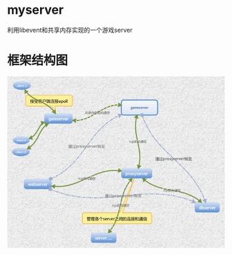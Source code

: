 # myserver
利用libevent和共享内存实现的一个游戏server </br>
# 框架结构图
![image](https://github.com/DGuco/myserver/raw/master/doc/gameserver框架.png)  
